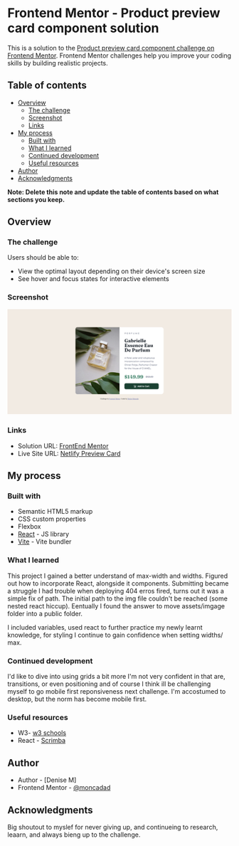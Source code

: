 # Frontend Mentor - Product preview card component solution

This is a solution to the [Product preview card component challenge on Frontend Mentor](https://www.frontendmentor.io/challenges/product-preview-card-component-GO7UmttRfa). Frontend Mentor challenges help you improve your coding skills by building realistic projects.

## Table of contents

- [Overview](#overview)
  - [The challenge](#the-challenge)
  - [Screenshot](#screenshot)
  - [Links](#links)
- [My process](#my-process)
  - [Built with](#built-with)
  - [What I learned](#what-i-learned)
  - [Continued development](#continued-development)
  - [Useful resources](#useful-resources)
- [Author](#author)
- [Acknowledgments](#acknowledgments)

**Note: Delete this note and update the table of contents based on what sections you keep.**

## Overview

### The challenge

Users should be able to:

- View the optimal layout depending on their device's screen size
- See hover and focus states for interactive elements

### Screenshot

![](./public/assets/screenshot.png)

### Links

- Solution URL: [FrontEnd Mentor](https://www.frontendmentor.io/solutions/product-preview-card-component-7fIoMWfiMZ)
- Live Site URL: [Netlify Preview Card](https://gleaming-cobbler-1b8ec6.netlify.app/)

## My process

### Built with

- Semantic HTML5 markup
- CSS custom properties
- Flexbox
- [React](https://reactjs.org/) - JS library
- [Vite](https://vitejs.dev/) - Vite bundler

### What I learned

This project I gained a better understand of max-width and widths. Figured out how to incorporate React, alongside it components.
Submitting became a struggle I had trouble when deploying 404 erros fired, turns out it was a simple fix of path. The initial path to the img file couldn't be reached (some nested react hiccup). Eentually I found the answer to move assets/imgage folder into a public folder.

I included variables, used react to further practice my newly learnt knowledge, for styling I continue to gain confidence when setting widths/ max.

### Continued development

I'd like to dive into using grids a bit more I'm not very confident in that are, transitions, or even positioning and of course I think ill be challenging myself to go mobile first reponsiveness next challenge. I'm accostumed to desktop, but the norm has become mobile first.

### Useful resources

- W3- [w3 schools ](https://www.w3schools.com/)
- React - [Scrimba](https://scrimba.com/learn/learnreact/)

## Author

- Author - [Denise M]
- Frontend Mentor - [@moncadad](https://www.frontendmentor.io/profile/moncadad)

## Acknowledgments

Big shoutout to myslef for never giving up, and continueing to research, leaarn, and always bieng up to the challenge.
